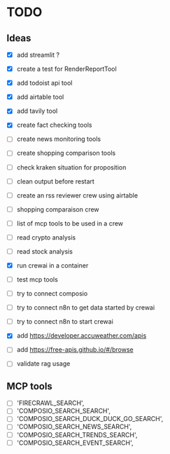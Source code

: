 # TODO

## Ideas

- [x] add streamlit ?
- [x] create a test for RenderReportTool
- [x] add todoist api tool
- [x] add airtable  tool
- [x] add tavily  tool
- [x] create fact checking tools
- [ ] create news monitoring tools
- [ ] create shopping comparison tools
- [ ] check kraken situation for proposition
- [ ] clean output before restart
- [ ] create an rss reviewer crew using airtable
- [ ] shopping comparaison crew


- [ ] list of mcp tools to be used in a crew
- [ ] read crypto analysis
- [ ] read stock analysis
- [x] run crewai in a container

- [ ] test mcp tools
- [ ] try to connect composio
- [ ] try to connect n8n to get data started by crewai
- [ ] try to connect n8n to start crewai

- [x] add <https://developer.accuweather.com/apis>
- [ ] add <https://free-apis.github.io/#/browse>

- [ ] validate rag usage

## MCP tools

- [ ] 'FIRECRAWL_SEARCH',
- [ ] 'COMPOSIO_SEARCH_SEARCH',
- [ ] 'COMPOSIO_SEARCH_DUCK_DUCK_GO_SEARCH',
- [ ] 'COMPOSIO_SEARCH_NEWS_SEARCH',
- [ ] 'COMPOSIO_SEARCH_TRENDS_SEARCH',
- [ ] 'COMPOSIO_SEARCH_EVENT_SEARCH',
